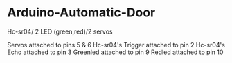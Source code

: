 # Arduino-Automatic-Door
Hc-sr04/ 2 LED (green,red)/2 servos 

Servos attached to pins 5 & 6
Hc-sr04's Trigger attached to pin 2
Hc-sr04's Echo attached to pin 3
Greenled attached to pin 9
Redled attached to pin 10
